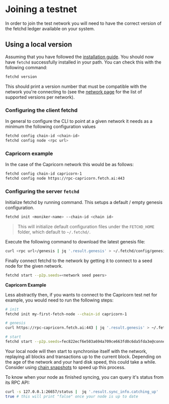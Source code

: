 # Joining a testnet

In order to join the test network you will need to have the correct version of the fetchd ledger available on your system. 

## Using a local version

Assuming that you have followed the [installation guide](../building/). You should now have `fetchd` successfully installed in your path. You can check this with the following command:

```bash
fetchd version
```

This should print a version number that must be compatible with the network you're connecting to (see the [network page](../networks/) for the list of supported versions per network).

### Configuring the client fetchd

In general to configure the CLI to point at a given network it needs as a minimum the following configuration values

```bash
fetchd config chain-id <chain-id>
fetchd config node <rpc url>
```

### Capricorn example

In the case of the Capricorn network this would be as follows:

```bash
fetchd config chain-id capricorn-1
fetchd config node https://rpc-capricorn.fetch.ai:443
```

### Configuring the server `fetchd`

Initialize fetchd by running command. This setups a default / empty genesis configuration.

```bash
fetchd init <moniker-name> --chain-id <chain id>
```

> This will initialize default configuration files under the `FETCHD_HOME` folder, which default to `~/.fetchd/`. 

Execute the following command to download the latest genesis file:

```bash
curl <rpc url>/genesis | jq '.result.genesis' > ~/.fetchd/config/genesis.json
```

Finally connect fetchd to the network by getting it to connect to a seed node for the given network.

```bash
fetchd start --p2p.seeds=<network seed peers>
```

**Capricorn Example**

Less abstractly then, if you wants to connect to the Capricorn test net for example, you would need to run the following steps:

```bash
# init
fetchd init my-first-fetch-node --chain-id capricorn-1

# genesis
curl https://rpc-capricorn.fetch.ai:443 | jq '.result.genesis' > ~/.fetchd/config/genesis.json

# start
fetchd start --p2p.seeds=fec822ecf6e503a694a709ce663fd0c6da5fda3e@connect-capricorn.fetch.ai:36956
```

Your local node will then start to synchronise itself with the network, replaying all blocks and transactions up to the current block. Depending on the age of the network and your hard disk speed, this could take a while.  Consider using [chain snapshots](../snapshots/) to speed up this process.

To know when your node as finished syncing, you can query it's status from its RPC API:

```bash
curl -s 127.0.0.1:26657/status |  jq '.result.sync_info.catching_up'
true # this will print "false" once your node is up to date
```
